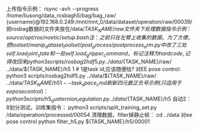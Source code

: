 上传指令示例：
rsync -avh --progress /home/liusong/data_rosbagh5/bag/bag_raw/ {username}@192.168.0.249:/mnt/mnt_0/data/dataset/operation/raw/00039/
把rosbag数据的文件夹放在/data/${TASK_NAME}/raw 文件夹下
处理数据指令示例：
source /opt/ros/noetic/setup.bash
注：之前只在左臂上收集的数据，为了方便，把toolset/manip_dataset_toolset/post_process/postprocess_arm.py中改了三处self.load_joint_state和一处self.load_gripper_command，标记注释为hardcode, 记得改回来
python3 scripts/rosbag2hdf5.py ../data/${TASK_NAME}/raw/ ../data/${TASK_NAME}/h5 1   # 1是task id,应该随便给?
对EE pose control:
python3 scripts/rosbag2hdf5.py ../data/${TASK_NAME}/raw/ ../data/${TASK_NAME}/h5 1 --task_space_cmd
刷新四元数正负号示例(只适用于ee pose control)：
python3 scripts/h5_quaternion_regulation.py ../data/${TASK_NAME}/h5
自动2：8划分测试，训练集指令：
python3 scripts/split_training_set.py /data/operation/processed/00054
清理数据，filter掉静止帧：
cd ../data
对ee pose control
python filter_h5.py ${TASK_NAME}/h5/00001
